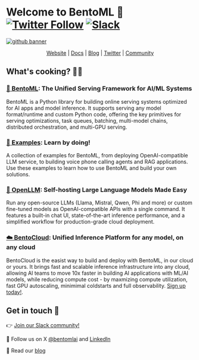 # Welcome to BentoML 👋  [![Twitter Follow](https://img.shields.io/twitter/follow/bentomlai?style=social)](https://twitter.com/bentomlai) [![Slack](https://img.shields.io/badge/Slack-Join-4A154B?style=social)](https://l.bentoml.com/join-slack)


[![github banner](https://github.com/user-attachments/assets/a5719b64-615b-4f73-8342-b844e380bdd5)](http://bentoml.com)


<div align="center">
<a href="http://bentoml.com">Website</a> | <a href="https://docs.bentoml.com">Docs</a> | <a href="https://bentoml.com/blog">Blog</a> | <a href="https://twitter.com/bentomlai">Twitter</a> | <a href="https://l.bentoml.com/join-slack">Community</a>
</div>

## What's cooking? 👩‍🍳

### [🍱 BentoML](https://github.com/bentoml/BentoML): The Unified Serving Framework for AI/ML Systems

BentoML is a Python library for building online serving systems optimized for AI apps and model inference. It supports serving any model format/runtime and custom Python code, offering the key primitives for serving optimizations, task queues, batching, multi-model chains, distributed orchestration, and multi-GPU serving.

### [🎨 Examples](https://docs.bentoml.com/en/latest/use-cases/index.html): Learn by doing!

A collection of examples for BentoML, from deploying OpenAI-compatible LLM service, to building voice phone calling agents and RAG applications. Use these examples to learn how to use BentoML and build your own solutions.

### [🦾 OpenLLM](https://github.com/bentoml/OpenLLM): Self-hosting Large Language Models Made Easy

Run any open-source LLMs (Llama, Mistral, Qwen, Phi and more) or custom fine-tuned models as OpenAI-compatible APIs with a single command. It features a built-in chat UI, state-of-the-art inference performance, and a simplified workflow for production-grade cloud deployment.

### [☁️ BentoCloud](https://www.bentoml.com/): Unified Inference Platform for any model, on any cloud

BentoCloud is the easist way to build and deploy with BentoML, in our cloud or yours. It brings fast and scalable inference infrastructure into any cloud, allowing AI teams to move 10x faster in building AI applications with ML/AI models, while reducing compute cost - by maxmizing compute utilization, fast GPU autoscaling, minimimal coldstarts and full observability. [Sign up today!](https://www.bentoml.com/).


## Get in touch 💬

👉 [Join our Slack community!](https://l.bentoml.com/join-slack)

👀 Follow us on X [@bentomlai](https://twitter.com/bentomlai) and [LinkedIn](https://www.linkedin.com/company/bentoml/)

📖 Read our [blog](https://www.bentoml.com/blog)
